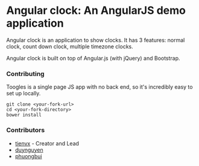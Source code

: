 Angular clock: An AngularJS demo application
====================================

Angular clock is an application to show clocks. It has 3 features: normal clock,
count down clock, multiple timezone clocks.

Angular clock is built on top of Angular.js (with jQuery) and Bootstrap.

### Contributing

Toogles is a single page JS app with no back end, so it's incredibly easy
to set up locally. 

    git clone <your-fork-url>
    cd <your-fork-directory>
    bower install

### Contributors

- [tienvx](https://github.com/tienvx) - Creator and Lead
- [duynguyen](https://github.com/newest-knowledge)
- [phuongbui](https://github.com/ocditimban)
